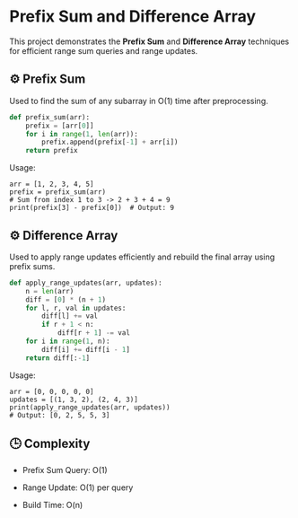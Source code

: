 # Prefix Sum and Difference Array

This project demonstrates the **Prefix Sum** and **Difference Array** techniques for efficient range sum queries and range updates.

## ⚙️ Prefix Sum
Used to find the sum of any subarray in O(1) time after preprocessing.

```python
def prefix_sum(arr):
    prefix = [arr[0]]
    for i in range(1, len(arr)):
        prefix.append(prefix[-1] + arr[i])
    return prefix
```

Usage:

```
arr = [1, 2, 3, 4, 5]
prefix = prefix_sum(arr)
# Sum from index 1 to 3 -> 2 + 3 + 4 = 9
print(prefix[3] - prefix[0])  # Output: 9

```

## ⚙️ Difference Array

Used to apply range updates efficiently and rebuild the final array using prefix sums.

```python
def apply_range_updates(arr, updates):
    n = len(arr)
    diff = [0] * (n + 1)
    for l, r, val in updates:
        diff[l] += val
        if r + 1 < n:
            diff[r + 1] -= val
    for i in range(1, n):
        diff[i] += diff[i - 1]
    return diff[:-1]
```

Usage: 

```
arr = [0, 0, 0, 0, 0]
updates = [(1, 3, 2), (2, 4, 3)]
print(apply_range_updates(arr, updates))
# Output: [0, 2, 5, 5, 3]

```

## 🕒 Complexity

- Prefix Sum Query: O(1)

- Range Update: O(1) per query

- Build Time: O(n)



